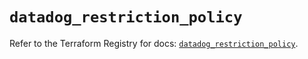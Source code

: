 # `datadog_restriction_policy`

Refer to the Terraform Registry for docs: [`datadog_restriction_policy`](https://registry.terraform.io/providers/datadog/datadog/3.60.1/docs/resources/restriction_policy).
